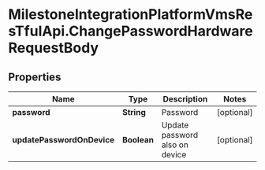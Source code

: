 # MilestoneIntegrationPlatformVmsResTfulApi.ChangePasswordHardwareRequestBody

## Properties
Name | Type | Description | Notes
------------ | ------------- | ------------- | -------------
**password** | **String** | Password | [optional] 
**updatePasswordOnDevice** | **Boolean** | Update password also on device | [optional] 
